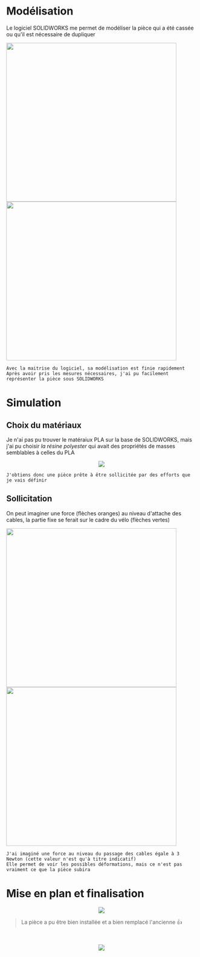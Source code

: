 # **Modélisation**

Le logiciel SOLIDWORKS me permet de modéliser la pièce qui a été cassée ou qu'il est nécessaire de dupliquer
<br/>

<img src="https://user-images.githubusercontent.com/128179560/226169853-631b1ef3-18cf-4066-9163-15b9c16f027c.png" width="450" height="420" align="left">
<img src="https://user-images.githubusercontent.com/128179560/226170604-91d0d474-db3e-42e9-8945-7e3951d061d3.png" width="450" height="420">

```
Avec la maitrise du logiciel, sa modélisation est finie rapidement 
Après avoir pris les mesures nécessaires, j'ai pu facilement représenter la pièce sous SOLIDWORKS
```

# **Simulation**

## Choix du matériaux

Je n'ai pas pu trouver le matéraiux PLA sur la base de SOLIDWORKS, mais j'ai pu choisir *la résine polyester* 
qui avait des propriétés de masses semblables à celles du PLA
<br/>
<p align="center">
  <img src="https://user-images.githubusercontent.com/128179560/226183388-16b28faa-9a55-4ae7-8a9c-cd996ef6b341.png">
</p>

```
J'obtiens donc une pièce prête à être sollicitée par des efforts que je vais définir
```

## Sollicitation

On peut imaginer une force (flèches oranges) au niveau d'attache des cables, la partie fixe se ferait sur le cadre du vélo (flèches vertes)
<br/>

<img src="https://user-images.githubusercontent.com/128179560/226172518-9eb7fb0f-67c9-49f1-a03d-aacd1794a139.jpg" width="450" height="420" align="left">
<img src="https://user-images.githubusercontent.com/128179560/226172552-95b7afbd-0c7e-4d68-b009-6da15185f860.jpg" width="450" height="420">

```
J'ai imaginé une force au niveau du passage des cables égale à 3 Newton (cette valeur n'est qu'à titre indicatif)
Elle permet de voir les possibles déformations, mais ce n'est pas vraiment ce que la pièce subira
```

# **Mise en plan et finalisation**

<p align="center">
  <img src="https://user-images.githubusercontent.com/128179560/226169616-3924e904-5549-41d8-8ef3-d9796c66e628.jpg">
</p>

> La pièce a pu être bien installée et a bien remplacé l'ancienne :+1:
<br/>

<p align="center">
  <img src="https://user-images.githubusercontent.com/128179560/226186223-47ca964b-08c9-4936-8291-9a71d61c26c6.png">
</p>
